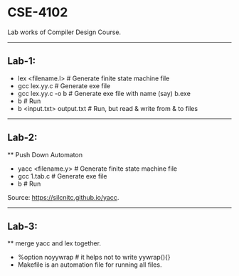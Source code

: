 # CSE-4102
Lab works of Compiler Design Course.

-------
Lab-1:
-------

- lex <filename.l>                # Generate finite state machine file
- gcc lex.yy.c                    # Generate exe file
- gcc lex.yy.c -o b               # Generate exe file with name (say) b.exe
- b                               # Run
- b <input.txt> output.txt        # Run, but read & write from & to files

-------
Lab-2:
-------
** Push Down Automaton

- yacc <filename.y>                # Generate finite state machine file
- gcc 1.tab.c                      # Generate exe file
- b                                # Run

Source: https://silcnitc.github.io/yacc.

-------
Lab-3:
-------
** merge yacc and lex together.

- %option noyywrap                  # it helps not to write yywrap(){}
- Makefile is an automation file for running all files.